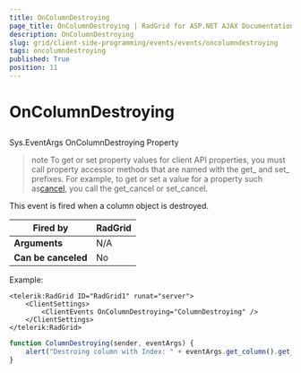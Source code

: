 ```yaml
---
title: OnColumnDestroying
page_title: OnColumnDestroying | RadGrid for ASP.NET AJAX Documentation
description: OnColumnDestroying
slug: grid/client-side-programming/events/events/oncolumndestroying
tags: oncolumndestroying
published: True
position: 11
---
```


# OnColumnDestroying



## 

Sys.EventArgs OnColumnDestroying Property

>note To get or set property values for client API properties, you must call property accessor methods that are named with the get_ and set_ prefixes. For example, to get or set a value for a property such as[cancel](http://msdn.microsoft.com/en-us/library/bb310859.aspx), you call the get_cancel or set_cancel.
>


This event is fired when a column object is destroyed.


|  **Fired by**  | RadGrid |
| ------ | ------ |
| **Arguments** |N/A|
| **Can be canceled** |No|

Example:

````ASP.NET
<telerik:RadGrid ID="RadGrid1" runat="server">
    <ClientSettings>
        <ClientEvents OnColumnDestroying="ColumnDestroying" />
    </ClientSettings>
</telerik:RadGrid>
````



````JavaScript
function ColumnDestroying(sender, eventArgs) {
    alert("Destroing column with Index: " + eventArgs.get_column().get_uniqueName());
}
````


